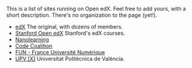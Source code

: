 This is a list of sites running on Open edX.  Feel free to add yours, with a short description.  There's no organization to the page (yet!).

* [edX](http://edx.org) The original, with dozens of members.
* [Stanford Open edX](https://class.stanford.edu/) Stanford's edX courses.
* [Nanolearning](http://applied.nanolearning.me/)
* [Code Coalition](https://www.codecoalition.com/)
* [FUN - France Université Numérique](https://www.france-universite-numerique-mooc.fr/)
* [UPV [X]](http://edx.upv.es/) Universitat Politècnica de València.
